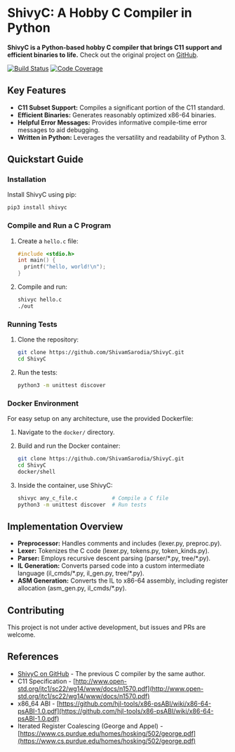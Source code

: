 # ShivyC: A Hobby C Compiler in Python

**ShivyC is a Python-based hobby C compiler that brings C11 support and efficient binaries to life.** Check out the original project on [GitHub](https://github.com/ShivamSarodia/ShivyC).

[![Build Status](https://travis-ci.org/ShivamSarodia/ShivyC.svg?branch=master)](https://travis-ci.org/ShivamSarodia/ShivyC)
[![Code Coverage](https://codecov.io/gh/ShivamSarodia/ShivyC/branch/master/graph/badge.svg)](https://codecov.io/gh/ShivamSarodia/ShivyC)

## Key Features

*   **C11 Subset Support:** Compiles a significant portion of the C11 standard.
*   **Efficient Binaries:** Generates reasonably optimized x86-64 binaries.
*   **Helpful Error Messages:** Provides informative compile-time error messages to aid debugging.
*   **Written in Python:** Leverages the versatility and readability of Python 3.

## Quickstart Guide

### Installation

Install ShivyC using pip:

```bash
pip3 install shivyc
```

### Compile and Run a C Program

1.  Create a `hello.c` file:

    ```c
    #include <stdio.h>
    int main() {
      printf("hello, world!\n");
    }
    ```
2.  Compile and run:

    ```bash
    shivyc hello.c
    ./out
    ```

### Running Tests

1.  Clone the repository:

    ```bash
    git clone https://github.com/ShivamSarodia/ShivyC.git
    cd ShivyC
    ```
2.  Run the tests:

    ```bash
    python3 -m unittest discover
    ```

### Docker Environment

For easy setup on any architecture, use the provided Dockerfile:

1.  Navigate to the `docker/` directory.
2.  Build and run the Docker container:

    ```bash
    git clone https://github.com/ShivamSarodia/ShivyC.git
    cd ShivyC
    docker/shell
    ```
3.  Inside the container, use ShivyC:

    ```bash
    shivyc any_c_file.c           # Compile a C file
    python3 -m unittest discover  # Run tests
    ```

## Implementation Overview

*   **Preprocessor:** Handles comments and includes (lexer.py, preproc.py).
*   **Lexer:** Tokenizes the C code (lexer.py, tokens.py, token_kinds.py).
*   **Parser:** Employs recursive descent parsing (parser/\*.py, tree/\*.py).
*   **IL Generation:** Converts parsed code into a custom intermediate language (il\_cmds/\*.py, il\_gen.py, tree/\*.py).
*   **ASM Generation:** Converts the IL to x86-64 assembly, including register allocation (asm\_gen.py, il\_cmds/\*.py).

## Contributing

This project is not under active development, but issues and PRs are welcome.

## References

*   [ShivyC on GitHub](https://github.com/ShivamSarodia/ShivC) - The previous C compiler by the same author.
*   C11 Specification - [http://www.open-std.org/jtc1/sc22/wg14/www/docs/n1570.pdf](http://www.open-std.org/jtc1/sc22/wg14/www/docs/n1570.pdf)
*   x86\_64 ABI - [https://github.com/hjl-tools/x86-psABI/wiki/x86-64-psABI-1.0.pdf](https://github.com/hjl-tools/x86-psABI/wiki/x86-64-psABI-1.0.pdf)
*   Iterated Register Coalescing (George and Appel) - [https://www.cs.purdue.edu/homes/hosking/502/george.pdf](https://www.cs.purdue.edu/homes/hosking/502/george.pdf)